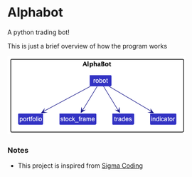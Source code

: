 # Alphabot
A python trading bot!

This is just a brief overview of how the program works

![Architectuer Diagram](docs/images/ArchitectureDiagram.png)

### Notes
- This project is inspired from [Sigma Coding](https://github.com/areed1192/python-trading-robot)